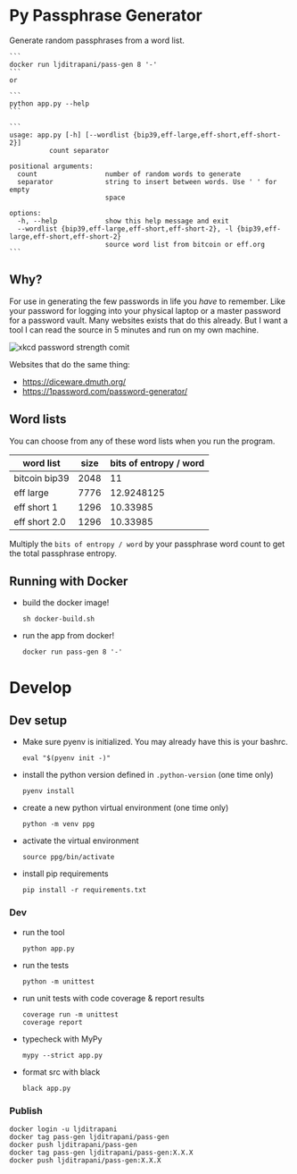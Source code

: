 # Py Passphrase Generator

Generate random passphrases from a word list.

    ```
    docker run ljditrapani/pass-gen 8 '-'
    ```
    or

    ```
    python app.py --help
    ```

    ```
    usage: app.py [-h] [--wordlist {bip39,eff-large,eff-short,eff-short-2}]
              count separator

    positional arguments:
      count                 number of random words to generate
      separator             string to insert between words. Use ' ' for empty
                            space

    options:
      -h, --help            show this help message and exit
      --wordlist {bip39,eff-large,eff-short,eff-short-2}, -l {bip39,eff-large,eff-short,eff-short-2}
                            source word list from bitcoin or eff.org
    ```


## Why?

For use in generating the few passwords in life you _have_ to remember.
Like your password for logging into your physical laptop or a master password
for a password vault.
Many websites exists that do this already.
But I want a tool I can read the source in 5 minutes and run on my own machine.

![xkcd password strength comit](https://imgs.xkcd.com/comics/password_strength.png)

Websites that do the same thing:
- <https://diceware.dmuth.org/>
- <https://1password.com/password-generator/>


## Word lists

You can choose from any of these word lists when you run the program.

| word list     | size          | bits of entropy / word |
| ------------- | ------------- | ---------------------- |
| bitcoin bip39 | 2048          | 11                     |
| eff large     | 7776          | 12.9248125             |
| eff short 1   | 1296          | 10.33985               |
| eff short 2.0 | 1296          | 10.33985               |

Multiply the `bits of entropy / word` by your passphrase word count to
get the total passphrase entropy.


## Running with Docker

- build the docker image!
   ```commandline
   sh docker-build.sh
   ```
- run the app from docker!
   ```commandline
   docker run pass-gen 8 '-'
   ```


# Develop

## Dev setup

- Make sure pyenv is initialized.  You may already have this is your bashrc.
    ```commandline
    eval "$(pyenv init -)"
    ```
- install the python version defined in `.python-version` (one time only)
    ```commandline
    pyenv install
    ```
- create a new python virtual environment (one time only)
    ```commandline
    python -m venv ppg
    ```
- activate the virtual environment
    ```commandline
    source ppg/bin/activate
    ```
- install pip requirements
    ```commandline
    pip install -r requirements.txt
    ```


### Dev

- run the tool
    ```commandline
    python app.py
    ```
- run the tests
    ```commandline
    python -m unittest
    ```
- run unit tests with code coverage & report results
    ```commandline
    coverage run -m unittest
    coverage report
    ```
- typecheck with MyPy
    ```commandline
    mypy --strict app.py
    ```
- format src with black
    ```commandline
    black app.py
    ```


### Publish

    docker login -u ljditrapani
    docker tag pass-gen ljditrapani/pass-gen
    docker push ljditrapani/pass-gen
    docker tag pass-gen ljditrapani/pass-gen:X.X.X
    docker push ljditrapani/pass-gen:X.X.X
